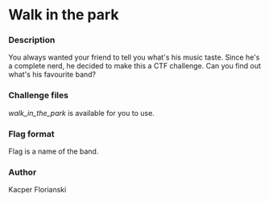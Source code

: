 # Walk in the park

### Description

You always wanted your friend to tell you what's his music taste. Since he's a complete nerd, he decided to make this a CTF challenge. Can you find out what's his favourite band?

### Challenge files

*walk_in_the_park* is available for you to use.

### Flag format

Flag is a name of the band.

### Author

Kacper Florianski
